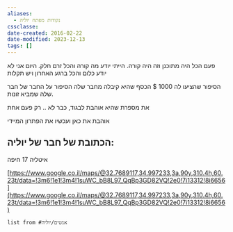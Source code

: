 ```yaml
---
aliases:
  - נקודות מפתח יוליה
cssclasse: 
date-created: 2016-02-22
date-modified: 2023-12-13
tags: []
---
```


פעם הכל היה מתוכנן וזה היה קורה. הייתי יודע מה קורה והכל זרם חלק. היום אני לא יודע כלום והכל ברגע האחרון ויש תקלות

הסיפור שהציעו לה 1000 $
הכסף שהיא קיבלה מחבר שלה
הסיפור על החבר של חבר שלה שמביא זונות.

את מספרת שהיא אוהבת לבגוד, כבר לא .. רק פעם אחת

אוהבת את כאן ועכשיו את הפתרון המיידי

## הכתובת של חבר של יוליה:

איטליה 17 חיפה

[https://www.google.co.il/maps/@32.7689117,34.997233,3a,90y,310.4h,60.23t/data=!3m6!1e1!3m4!1suWC_bB8L97_QqBp3GD82VQ!2e0!7i13312!8i6656](https://www.google.co.il/maps/@32.7689117,34.997233,3a,90y,310.4h,60.23t/data=!3m6!1e1!3m4!1suWC_bB8L97_QqBp3GD82VQ!2e0!7i13312!8i6656)

```dataview
list from #אנשים/יוליה 
```

